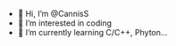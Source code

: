 - 👋 Hi, I’m @CannisS
- 👀 I’m interested in coding
- 🌱 I’m currently learning C/C++, Phyton...

<!---
CannisS/CannisS is a ✨ special ✨ repository because its `README.md` (this file) appears on your GitHub profile.
You can click the Preview link to take a look at your changes.
--->

